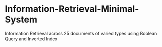 # Information-Retrieval-Minimal-System
Information Retrieval across 25 documents of varied types using Boolean Query and Inverted Index
